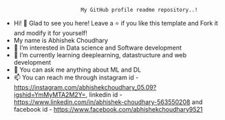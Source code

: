                             My GitHub profile readme repository..!
- Hi! 👋 Glad to see you here! Leave a ⭐️ if you like this template and Fork it and modify it for yourself!
- My name is Abhishek Choudhary
- 👀 I’m interested in Data science and Software development
- 🌱 I’m currently learning deeplearning, datastructure and web development
- 💞️ You can ask me anything about ML and DL
- 📫 You can reach me through instagram id - https://instagram.com/abhishekchoudhary_05.09?igshid=YmMyMTA2M2Y=, linkedin id - https://www.linkedin.com/in/abhishek-choudhary-563550208 and facebook id - https://www.facebook.com/abhishekchoudhary9521
